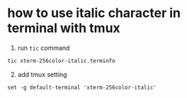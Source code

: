 # how to use italic character in terminal with tmux

1. run `tic` command

```bash
tic xterm-256color-italic.terminfo
```

2. add tmux setting

```tmux
set -g default-terminal 'xterm-256color-italic'
```
